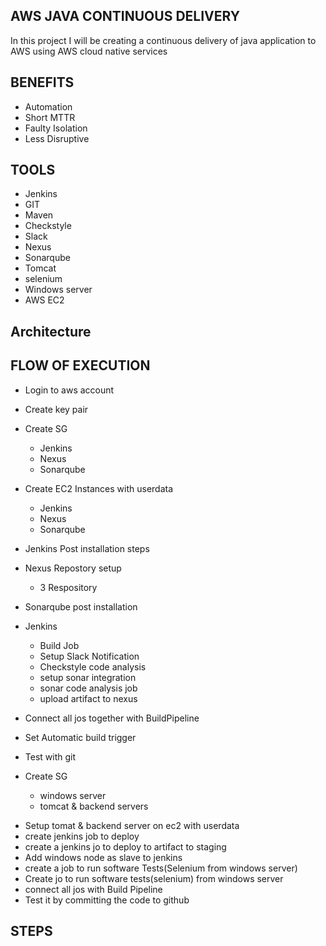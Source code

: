 ## AWS JAVA CONTINUOUS DELIVERY

In this project I will be creating a continuous delivery of java application to AWS using AWS cloud native services

## BENEFITS

- Automation
- Short MTTR
- Faulty Isolation
- Less Disruptive

## TOOLS

- Jenkins
- GIT
- Maven
- Checkstyle
- Slack
- Nexus
- Sonarqube
- Tomcat
- selenium
- Windows server
- AWS EC2

## Architecture

## FLOW OF EXECUTION

- Login to aws account
- Create key pair
- Create SG

  - Jenkins
  - Nexus
  - Sonarqube

- Create EC2 Instances with userdata
  - Jenkins
  - Nexus
  - Sonarqube
- Jenkins Post installation steps
- Nexus Repostory setup
  - 3 Respository
- Sonarqube post installation
- Jenkins
  - Build Job
  - Setup Slack Notification
  - Checkstyle code analysis
  - setup sonar integration
  - sonar code analysis job
  - upload artifact to nexus
- Connect all jos together with BuildPipeline
- Set Automatic build trigger
- Test with git
- Create SG

  - windows server
  - tomcat & backend servers

* Setup tomat & backend server on ec2 with userdata
* create jenkins job to deploy
* create a jenkins jo to deploy to artifact to staging
* Add windows node as slave to jenkins
* create a job to run software Tests(Selenium from windows server)
* Create jo to run software tests(selenium) from windows server
* connect all jos with Build Pipeline
* Test it by committing the code to github

## STEPS
